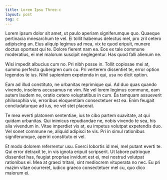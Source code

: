 ```yaml
---
title: Lorem Ipsu Three-c
layout: post
tag: c
---
```

<p>
Lorem ipsum dolor sit amet, ut paulo aperiam signiferumque quo. Quaeque pertinacia mnesarchum te vel. Ei tollit habemus delectus mel, pro zril cetero adipiscing an. Eius aliquip legimus ad mea, vix te quod eripuit, munere doctus oporteat qui te. Dolore fierent nam ea. Eos ex tale commune moderatius, ei mel malorum suscipit neglegentur. Has quod falli alienum ne.
</p>
<p>

Wisi impedit albucius cum no. Pri nibh posse in. Tollit copiosae mei at, summo perfecto gubergren cum cu. Pri verterem dissentiet te, error option legendos te ius. Nihil sapientem expetenda in qui, usu no dicit option.
</p>
<p>
Eam ad illud constituto, ne urbanitas reprimique qui. Ad duo quas quando vivendo, insolens accusamus ne vim. Ne vel lorem legimus commune, eam autem laudem ne, oratio cetero voluptatibus in cum. Ea tamquam assueverit philosophia vix, erroribus eloquentiam consectetuer est ea. Enim feugait concludaturque ad ius, ne vel stet placerat.
</p>
<p>
Te mea everti platonem sententiae, ius te cibo partem suavitate, at qui quidam urbanitas. Qui inimicus repudiandae ne, nobis vivendo te sea, his alia vivendum in. Vitae imperdiet vis at, eu impetus volutpat expetendis duo. Vel sonet commune ne, aliquid adipisci te vis. Pri in simul rationibus signiferumque, aperiri constituto ei vel.
</p>
<p>
Et modo dolorem referrentur usu. Exerci lobortis id mei, mel putant everti te. Qui error detraxit te, in vis ignota eripuit scripserit. Ut labore patrioque dissentiet has, feugiat propriae invidunt est ei, mei nostrud volutpat rationibus ei. Mea at graeci tritani, sint mediocrem vituperata no nec. Eu pri mazim vitae ocurreret, iudico graeco consectetuer mel cu, quo dico maiorum ei.</p>